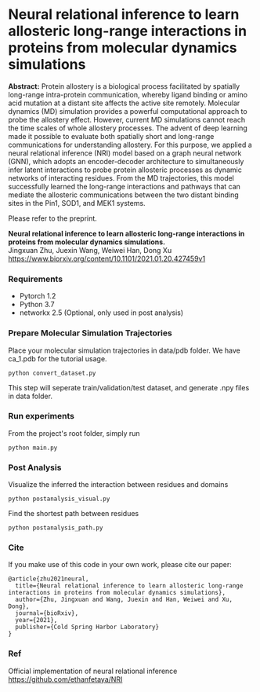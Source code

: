 # Neural relational inference to learn allosteric long-range interactions in proteins from molecular dynamics simulations

**Abstract:** Protein allostery is a biological process facilitated by spatially long-range intra-protein communication, whereby ligand binding or amino acid mutation at a distant site affects the active site remotely. Molecular dynamics (MD) simulation provides a powerful computational approach to probe the allostery effect. However, current MD simulations cannot reach the time scales of whole allostery processes. The advent of deep learning made it possible to evaluate both spatially short and long-range communications for understanding allostery. For this purpose, we applied a neural relational inference (NRI) model based on a graph neural network (GNN), which adopts an encoder-decoder architecture to simultaneously infer latent interactions to probe protein allosteric processes as dynamic networks of interacting residues. From the MD trajectories, this model successfully learned the long-range interactions and pathways that can mediate the allosteric communications between the two distant binding sites in the Pin1, SOD1, and MEK1 systems.

Please refer to the preprint. 

**Neural relational inference to learn allosteric long-range interactions in proteins from molecular dynamics simulations.**  
Jingxuan Zhu,  Juexin Wang, Weiwei Han,  Dong Xu 
https://www.biorxiv.org/content/10.1101/2021.01.20.427459v1

### Requirements
* Pytorch 1.2
* Python 3.7
* networkx 2.5 (Optional, only used in post analysis)

### Prepare Molecular Simulation Trajectories

Place your molecular simulation trajectories in data/pdb folder. We have ca_1.pdb for the tutorial usage.

```
python convert_dataset.py
```

This step will seperate train/validation/test dataset, and generate .npy files in data folder.

### Run experiments

From the project's root folder, simply run
```
python main.py
```
### Post Analysis
Visualize the inferred the interaction between residues and domains
```
python postanalysis_visual.py
```

Find the shortest path between residues
```
python postanalysis_path.py
```

### Cite
If you make use of this code in your own work, please cite our paper:
```
@article{zhu2021neural,
  title={Neural relational inference to learn allosteric long-range interactions in proteins from molecular dynamics simulations},
  author={Zhu, Jingxuan and Wang, Juexin and Han, Weiwei and Xu, Dong},
  journal={bioRxiv},
  year={2021},
  publisher={Cold Spring Harbor Laboratory}
}
```

### Ref
Official implementation of neural relational inference
https://github.com/ethanfetaya/NRI

